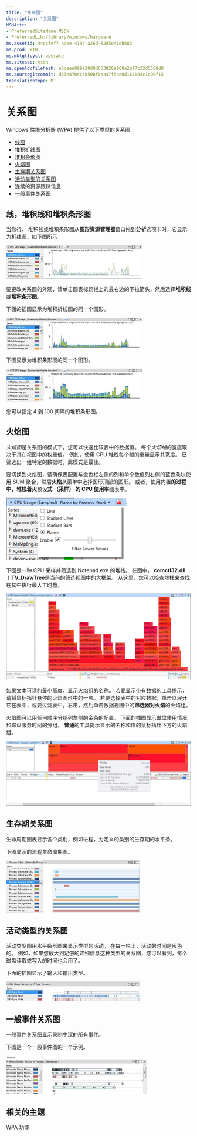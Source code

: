 ```yaml
---
title: "关系图"
description: "关系图"
MSHAttr:
- PreferredSiteName:MSDN
- PreferredLib:/library/windows/hardware
ms.assetid: 44ccfef7-aaee-4194-a26d-5285e41eb683
ms.prod: W10
ms.mktglfcycl: operate
ms.sitesec: msdn
ms.openlocfilehash: e6ceee999a29d0d663820e908a2bf7b32d5580d8
ms.sourcegitcommit: d33e870dc4850bf0ea47fdae0d163b04c1c90f15
translationtype: MT
---
```

# <a name="graphs"></a>关系图

Windows 性能分析器 (WPA) 提供了以下类型的关系图︰

-   [线图](#line_stacked_bar)
-   [堆积折线图](#line_stacked_bar)
-   [堆积条形图](#line_stacked_bar)
-   [火焰图](#flame_graphs)
-   [生存期关系图](#lifetime_graphs)
-   [活动类型的关系图](#activity_type_graphs)
-   连续的资源跟踪信息
-   [一般事件关系图](#generic_events_graphs)

<a name="line_stacked_bar"></a>
## <a name="line-stacked-line-and-stacked-bar-graphs"></a>线，堆积线和堆积条形图

当您行、 堆积线或堆积条形图从**图形资源管理器**窗口拖到**分析**选项卡时，它显示为折线图，如下图所示

![线图](images/wpaline.jpg)

要更改关系图的外观，请单击图表标题栏上的最右边的下拉箭头，然后选择**堆积线**或**堆积条形图**。

下面的插图显示为堆积折线图的同一个图形。

![堆积的折线图](images/wpastackedline.jpg)

下图显示为堆积条形图的同一个图形。

![堆积的条形图](images/wpastackedbar.jpg)

您可以指定 4 到 100 间隔的堆积条形图。

<a name="flame_graphs"></a>
## <a name="flame-graphs"></a>火焰图

*火焰图*是关系图的模式下，您可以快速比较表中的数据值。 每个*火焰组*的宽度取决于其在视图中的权重值。 例如，使用 CPU 堆栈每个帧的重量显示其宽度。 已筛选出一组特定的数据时，此模式是最佳。

要切换到火焰图，请确保表配置与金色栏左侧的列和单个数值列右侧的蓝色条块使用 SUM 聚合，然后**火焰**从菜单中选择图形顶部的图形。 或者，使用内置**的过程中，堆栈着火**预设**式 （采样） 的 CPU 使用率**图表中。

<img src="images\wpa-select-chart-type-menu.png" alt="Chart menu in WPA." height="170"><br/>

下图是一种 CPU 采样并筛选到 Notepad.exe 的堆栈。 在图中， **comctl32.dll ！TV_DrawTree**是当前的筛选视图中的大框架。 从这里，您可以检查堆栈来查找在其中执行最大工时量。

![CPU 采样并筛选到一个较小集的堆栈的示例。](images/wpa-graph-flame-example-CPU-sampled.jpg)

如果文本可读的最小高度，显示火焰组的名称。 若要显示带有数据的工具提示，请将鼠标指针悬停的火焰图形中的一项。 若要选择表中的对应数据，单击以展开它在表中，或要过滤表中，右击，然后单击数据视图中的**筛选器对火焰**的火焰组。 

火焰图可以用任何顺序分组列左侧的金条的配置。 下面的插图显示磁盘使用情况和磁盘服务时间的分组。 **普通**的工具提示显示的名称和值的鼠标指针下方的火焰组。

![着火的磁盘使用情况和工具提示中显示的名称与磁盘服务时间的图形示例和鼠标指针下方的火焰组的值。](images/wpa-graph-flame-example-disk-usage.jpg)

<a name="lifetime_graphs"></a>
## <a name="lifetime-graphs"></a>生存期关系图

生命周期图表显示各个类别，例如进程，为定义的类别的生存期的水平条。

下图显示的流程生命周期图。

![流程生命周期图](images/processlifetime.jpg)

<a name="activity_type_graphs"></a>
## <a name="activity-type-graphs"></a>活动类型的关系图

活动类型图用水平条形图来显示类型的活动。 在每一栏上，活动的时间是灰色的。 例如，如果您放大到足够的详细信息这种类型的关系图，您可以看到，每个磁盘读取或写入的时间也会用了。

下面的插图显示了输入和输出类型。

![wpa 进程的 i/o](images/wpaio.jpg)

<a name="generic_events_graphs"></a>
## <a name="generic-events-graphs"></a>一般事件关系图

一般事件关系图显示录制中深的所有事件。

下图是一个一般事件图的一个示例。

![wpa 一般事件关系图](images/wpagenericevents.jpg)


## <a name="related-topics"></a>相关的主题

[WPA 功能](wpa-features.md)

 

 







